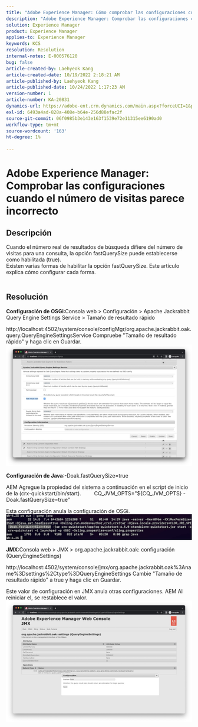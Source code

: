 ```yaml
---
title: "Adobe Experience Manager: Cómo comprobar las configuraciones cuando el número de visitas parece incorrecto"
description: "Adobe Experience Manager: Comprobar las configuraciones cuando el número de visitas parece incorrecto"
solution: Experience Manager
product: Experience Manager
applies-to: Experience Manager
keywords: KCS
resolution: Resolution
internal-notes: E-000576120
bug: false
article-created-by: Laehyeok Kang
article-created-date: 10/19/2022 2:18:21 AM
article-published-by: Laehyeok Kang
article-published-date: 10/24/2022 1:17:23 AM
version-number: 1
article-number: KA-20831
dynamics-url: https://adobe-ent.crm.dynamics.com/main.aspx?forceUCI=1&pagetype=entityrecord&etn=knowledgearticle&id=9b90084b-544f-ed11-bba2-0022480867bd
exl-id: 6493a4ad-828a-408e-b64e-256d88efac2f
source-git-commit: 06f0985b3e143e163f1539e72e11315ee6190ad0
workflow-type: tm+mt
source-wordcount: '163'
ht-degree: 1%

---
```


# Adobe Experience Manager: Comprobar las configuraciones cuando el número de visitas parece incorrecto

## Descripción

Cuando el número real de resultados de búsqueda difiere del número de visitas para una consulta, la opción fastQuerySize puede establecerse como habilitada (true).
<br>Existen varias formas de habilitar la opción fastQuerySize. Este artículo explica cómo configurar cada forma.
<br> 

## Resolución


<b>Configuración de OSGi</b>:Consola web > Configuración > Apache Jackrabbit Query Engine Settings Service > Tamaño de resultado rápido

http://localhost:4502/system/console/configMgr/org.apache.jackrabbit.oak.query.QueryEngineSettingsService Compruebe &quot;Tamaño de resultado rápido&quot; y haga clic en Guardar.
   ![](assets/cef3b476-b74f-ed11-bba2-0022480867bd.png)

<b>Configuración de Java</b>:-Doak.fastQuerySize=true

AEM Agregue la propiedad del sistema a continuación en el script de inicio de la (crx-quickstart/bin/start).
        CQ_JVM_OPTS=&quot;${CQ_JVM_OPTS} -Doak.fastQuerySize=true&quot;

Esta configuración anula la configuración de OSGi.
    ![](assets/4afe8a85-b74f-ed11-bba2-0022480867bd.png)

<b>JMX</b>:Consola web > JMX > org.apache.jackrabbit.oak: configuración (QueryEngineSettings)

http://localhost:4502/system/console/jmx/org.apache.jackrabbit.oak%3Aname%3Dsettings%2Ctype%3DQueryEngineSettings Cambie &quot;Tamaño de resultado rápido&quot; a true y haga clic en Guardar.

Este valor de configuración en JMX anula otras configuraciones. AEM Al reiniciar el, se restablece el valor.
![](assets/8592cd98-b74f-ed11-bba2-0022480867bd.png)
